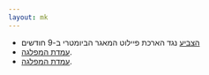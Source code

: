 ```yaml
---
layout: mk
---
```

* <i class="fa fa-bank"></i> [הצביע](http://www.knesset.gov.il/vote/heb/Vote_Res_Map.asp?vote_id_t=22096) נגד הארכת פיילוט המאגר הביומטרי ב-9 חודשים
* <i class="fa fa-envelope"></i> [עמדת המפלגה](http://elections2015.no2bio.org/docs/meretz-aya.png).
* <i class="fa fa-newspaper-o"></i> [עמדת המפלגה](https://archive.today/gjQpX#selection-2809.2-2809.214).


